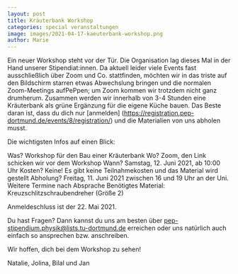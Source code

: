 ```yaml
---
layout: post
title: Kräuterbank Workshop
categories: special veranstaltungen
image: images/2021-04-17-kaeuterbank-workshop.png
author: Marie
---
```


Ein neuer Workshop steht vor der Tür. Die Organisation lag dieses Mal in der Hand unserer Stipendiat:innen. Da aktuell leider viele Events fast ausschließlich über Zoom und Co. stattfinden, möchten wir in das triste auf den Bildschirm starren etwas Abwechslung bringen und die normalen Zoom-Meetings aufPePpen; um Zoom kommen wir trotzdem nicht ganz drumherum. Zusammen werden wir innerhalb von 3-4 Stunden eine Kräuterbank als grüne Ergänzung für die eigene Küche bauen. Das Beste daran ist, dass du dich nur [anmelden] (https://registration.pep-dortmund.de/events/8/registration/) und die Materialien von uns abholen musst. 

Die wichtigsten Infos auf einen Blick:

Was?		Workshop für den Bau einer Kräuterbank
Wo?		Zoom, den Link schicken wir vor dem Workshop
Wann?		Samstag, 12. Juni 2021, ab 10:00 Uhr
Kosten?		Keine! Es gibt keine Teilnahmekosten und das Material wird gestellt
Abholung?	Freitag, 11. Juni 2021 zwischen 16 und 19 Uhr an der Uni. Weitere Termine nach Absprache
Benötigtes Material: Kreuzschlitzschraubendreher (Größe 2)

Anmeldeschluss ist der 22. Mai 2021.

Du hast Fragen? Dann kannst du uns am besten über pep-stipendium.physik@lists.tu-dortmund.de erreichen oder uns natürlich auch einfach so ansprechen bzw. anschreiben.

Wir hoffen, dich bei dem Workshop zu sehen!

Natalie, Jolina, Bilal und Jan



